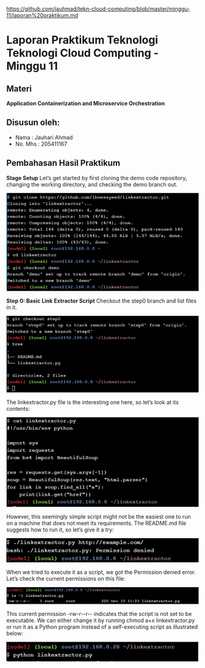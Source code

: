 
https://github.com/jauhmad/tekn-cloud-computing/blob/master/minggu-11/laporan%20praktikum.md
# Laporan Praktikum Teknologi Teknologi Cloud Computing - Minggu 11

## Materi

**Application Containerization and Microservice Orchestration**

## Disusun oleh:
* Nama : Jauhari Ahmad 
* No. Mhs : 205411167 


## Pembahasan Hasil Praktikum

**Stage Setup**
Let’s get started by first cloning the demo code repository, changing the working directory, and checking the demo branch out.

![Gambar 1](skrinsut/gambar_1.jpg)

**Step 0: Basic Link Extractor Script**
Checkout the step0 branch and list files in it.

![Gambar 2](skrinsut/gambar_2.jpg)

The linkextractor.py file is the interesting one here, so let’s look at its contents:

![Gambar 3](skrinsut/gambar_3.jpg)

However, this seemingly simple script might not be the easiest one to run on a machine that does not meet its requirements. The README.md file suggests how to run it, so let’s give it a try:

![Gambar 4](skrinsut/gambar_4.jpg)

When we tried to execute it as a script, we got the Permission denied error. Let’s check the current permissions on this file:

![Gambar 5](skrinsut/gambar_5.jpg)

This current permission -rw-r--r-- indicates that the script is not set to be executable. We can either change it by running chmod a+x linkextractor.py or run it as a Python program instead of a self-executing script as illustrated below:

![Gambar 6](skrinsut/gambar_6.jpg)

